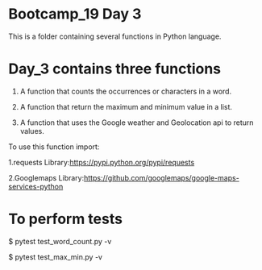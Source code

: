 
# Bootcamp_19 Day 3

This is a folder containing several functions in Python language.



# Day_3 contains three functions

1. A function  that counts the occurrences or characters in a word.

2. A function that return the maximum and minimum value in a list.

3. A function that uses the Google weather and Geolocation api to return values.

 To use this function import:
 
 1.requests Library:https://pypi.python.org/pypi/requests
 
 2.Googlemaps Library:https://github.com/googlemaps/google-maps-services-python
 
# To perform tests
 
$ pytest test_word_count.py -v

$ pytest test_max_min.py -v
